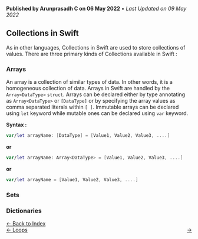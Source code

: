 **Published by Arunprasadh C on 06 May 2022** • *Last Updated on 09 May 2022*

## Collections in Swift
As in other languages, Collections in Swift are used to store collections of values. There are three primary kinds of Collections available in Swift :

### Arrays
An array is a collection of similar types of data. In other words, it is a homogeneous collection of data. Arrays in Swift are handled by the `Array<DataType>` `struct`. Arrays can be declared either by type annotating as `Array<DataType>` or `[DataType]` or by specifying the array values as comma separated literals within `[ ]`. Immutable arrays can be declared using `let` keyword while mutable ones can be declared using `var` keyword.

**Syntax :**
```swift
var/let arrayName: [DataType] = [Value1, Value2, Value3, ....]
```
**or**
```swift
var/let arrayName: Array<DataType> = [Value1, Value2, Value3, ....]
```
**or**
```swift
var/let arrayName = [Value1, Value2, Value3, ....]
```

### Sets

### Dictionaries


<a href="https://techinessoverloaded.github.io/iOSAppDevBasics/index.html">&larr; Back to Index</a>
<br>
<span style="float: left">
<a href="https://techinessoverloaded.github.io/iOSAppDevBasics/loops.html">&larr; Loops</a>
</span>
<span style="float: right">
<a href="https://techinessoverloaded.github.io/iOSAppDevBasics/.html"> &rarr;</a>
</span>
